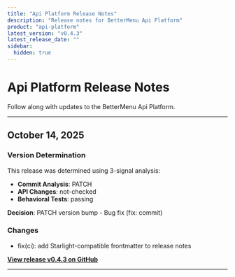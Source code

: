 ```yaml
---
title: "Api Platform Release Notes"
description: "Release notes for BetterMenu Api Platform"
product: "api-platform"
latest_version: "v0.4.3"
latest_release_date: ""
sidebar:
  hidden: true
---
```


# Api Platform Release Notes

Follow along with updates to the BetterMenu Api Platform.

---

## October 14, 2025

### Version Determination

This release was determined using 3-signal analysis:
- **Commit Analysis**: PATCH
- **API Changes**: not-checked
- **Behavioral Tests**: passing

**Decision**: PATCH version bump - Bug fix (fix: commit)

### Changes
- fix(ci): add Starlight-compatible frontmatter to release notes


**[View release v0.4.3 on GitHub](https://github.com/hhimanshu/bm-be/releases/tag/v0.4.3)**

---


